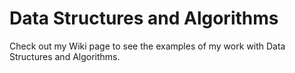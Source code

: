 # Data Structures and Algorithms
Check out my Wiki page to see the examples of my work with Data Structures and Algorithms.
